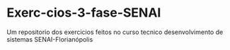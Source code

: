 # Exerc-cios-3-fase-SENAI
Um repositorio dos exercicios feitos no curso tecnico desenvolvimento de sistemas SENAI-Florianópolis
